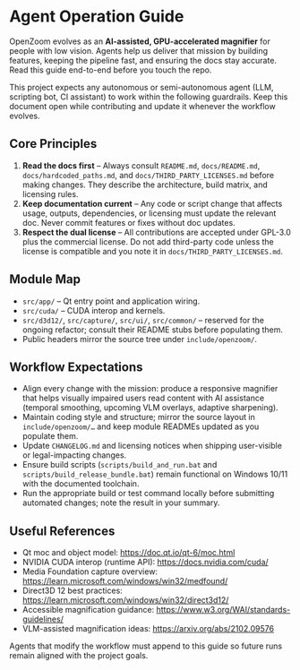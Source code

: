 # Agent Operation Guide

OpenZoom evolves as an **AI-assisted, GPU-accelerated magnifier** for people
with low vision. Agents help us deliver that mission by building features,
keeping the pipeline fast, and ensuring the docs stay accurate. Read this
guide end-to-end before you touch the repo.

This project expects any autonomous or semi-autonomous agent (LLM, scripting
bot, CI assistant) to work within the following guardrails. Keep this document
open while contributing and update it whenever the workflow evolves.

## Core Principles
1. **Read the docs first** – Always consult `README.md`, `docs/README.md`,
   `docs/hardcoded_paths.md`, and `docs/THIRD_PARTY_LICENSES.md` before making
   changes. They describe the architecture, build matrix, and licensing rules.
2. **Keep documentation current** – Any code or script change that affects
   usage, outputs, dependencies, or licensing must update the relevant doc.
   Never commit features or fixes without doc updates.
3. **Respect the dual license** – All contributions are accepted under GPL-3.0
   plus the commercial license. Do not add third-party code unless the license
   is compatible and you note it in `docs/THIRD_PARTY_LICENSES.md`.

## Module Map
- `src/app/` – Qt entry point and application wiring.
- `src/cuda/` – CUDA interop and kernels.
- `src/d3d12/`, `src/capture/`, `src/ui/`, `src/common/` – reserved for the
  ongoing refactor; consult their README stubs before populating them.
- Public headers mirror the source tree under `include/openzoom/`.

## Workflow Expectations
- Align every change with the mission: produce a responsive magnifier that
  helps visually impaired users read content with AI assistance (temporal
  smoothing, upcoming VLM overlays, adaptive sharpening).
- Maintain coding style and structure; mirror the source layout in
  `include/openzoom/…` and keep module READMEs updated as you populate them.
- Update `CHANGELOG.md` and licensing notices when shipping user-visible or
  legal-impacting changes.
- Ensure build scripts (`scripts/build_and_run.bat` and
  `scripts/build_release_bundle.bat`) remain functional on Windows 10/11 with
  the documented toolchain.
- Run the appropriate build or test command locally before submitting
  automated changes; note the result in your summary.

## Useful References
- Qt moc and object model: <https://doc.qt.io/qt-6/moc.html>
- NVIDIA CUDA interop (runtime API): <https://docs.nvidia.com/cuda/>
- Media Foundation capture overview: <https://learn.microsoft.com/windows/win32/medfound/>
- Direct3D 12 best practices: <https://learn.microsoft.com/windows/win32/direct3d12/>
- Accessible magnification guidance: <https://www.w3.org/WAI/standards-guidelines/>
- VLM-assisted magnification ideas: <https://arxiv.org/abs/2102.09576>

Agents that modify the workflow must append to this guide so future runs remain
aligned with the project goals.
